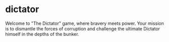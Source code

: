 # dictator
Welcome to "The Dictator" game, where bravery meets power. Your mission is to dismantle the forces of corruption and challenge the ultimate Dictator himself in the depths of the bunker.
